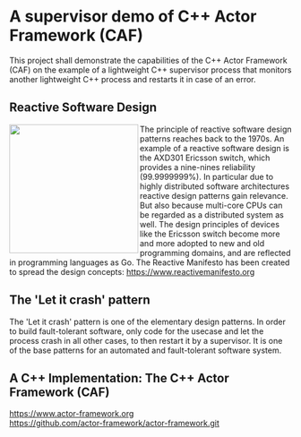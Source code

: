 # A supervisor demo of C++ Actor Framework (CAF)

This project shall demonstrate the capabilities of the C++ Actor Framework (CAF)
on the example of a lightweight C++ supervisor process that monitors another lightweight 
C++ process and restarts it in case of an error.

## Reactive Software Design

<img align='left' src="https://github.com/weberdaniel/supervisor-demo/blob/main/doc/images/reactive_design.jpg" width="230">

The principle of reactive software design patterns reaches back to the 1970s. An example of a reactive software design is the AXD301 Ericsson switch, which provides a nine-nines reliability (99.9999999%). In particular due to highly distributed software architectures reactive design patterns gain relevance. But also because multi-core CPUs can be regarded as a distributed system as well. The design principles of devices like the Ericsson switch become more and more adopted to new and old programming domains, and are reflected in programming languages as Go. The Reactive Manifesto has been created to spread the design concepts: https://www.reactivemanifesto.org

## The 'Let it crash' pattern

The 'Let it crash' pattern is one of the elementary design patterns. In order to build fault-tolerant software, only code for the usecase and let the process crash in all other cases, to then restart it by a supervisor. It is one of the base patterns for an automated and fault-tolerant software system.

## A C++ Implementation: The C++ Actor Framework (CAF)

https://www.actor-framework.org <br>
https://github.com/actor-framework/actor-framework.git
